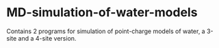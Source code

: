 # MD-simulation-of-water-models
Contains 2 programs for simulation of point-charge models of water, a 3-site and a 4-site version.
